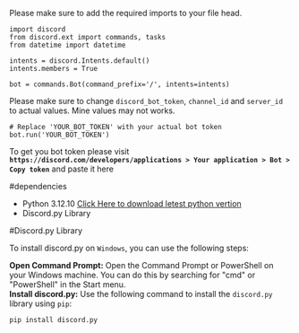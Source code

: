 Please make sure to add the required imports to your file head.

````
import discord
from discord.ext import commands, tasks
from datetime import datetime

intents = discord.Intents.default()
intents.members = True

bot = commands.Bot(command_prefix='/', intents=intents)
````


Please make sure to change ``discord_bot_token``, ``channel_id`` and ``server_id`` to actual values. Mine values may not works.

````
# Replace 'YOUR_BOT_TOKEN' with your actual bot token
bot.run('YOUR_BOT_TOKEN')
````

To get you bot token please visit **```https://discord.com/developers/applications > Your application > Bot > Copy token```** and paste it here

#dependencies
<br>
<ul>
  <li>Python 3.12.10 <a href="https://www.python.org/downloads/">Click Here to download letest python vertion</a></li>
  <li>Discord.py Library</li>
</ul>

#Discord.py Library

To install discord.py on ```Windows```, you can use the following steps:

**Open Command Prompt:**
Open the Command Prompt or PowerShell on your Windows machine. You can do this by searching for "cmd" or "PowerShell" in the Start menu.
<br>
**Install discord.py:**
Use the following command to install the `discord.py` library using `pip`:

````
pip install discord.py
````
